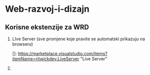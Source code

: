 # Web-razvoj-i-dizajn

## Korisne ekstenzije za WRD

1. LIve Server (sve promjene koje pravite se automatski prikazuju na browseru) 

   []: https://marketplace.visualstudio.com/items?itemName=ritwickdey.LiveServer	"Live Server"

   

2. 